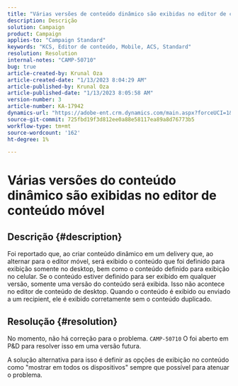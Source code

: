 ```yaml
---
title: "Várias versões de conteúdo dinâmico são exibidas no editor de conteúdo móvel"
description: Descrição
solution: Campaign
product: Campaign
applies-to: "Campaign Standard"
keywords: "KCS, Editor de conteúdo, Mobile, ACS, Standard"
resolution: Resolution
internal-notes: "CAMP-50710"
bug: true
article-created-by: Krunal Oza
article-created-date: "1/13/2023 8:04:29 AM"
article-published-by: Krunal Oza
article-published-date: "1/13/2023 8:05:58 AM"
version-number: 3
article-number: KA-17942
dynamics-url: "https://adobe-ent.crm.dynamics.com/main.aspx?forceUCI=1&pagetype=entityrecord&etn=knowledgearticle&id=3828dce4-1893-ed11-aad1-6045bd006793"
source-git-commit: 725fbd19f3d812ee0a88e58117ea89a8d76773b5
workflow-type: tm+mt
source-wordcount: '162'
ht-degree: 1%

---
```


# Várias versões do conteúdo dinâmico são exibidas no editor de conteúdo móvel

## Descrição {#description}


Foi reportado que, ao criar conteúdo dinâmico em um delivery que, ao alternar para o editor móvel, será exibido o conteúdo que foi definido para exibição somente no desktop, bem como o conteúdo definido para exibição no celular. Se o conteúdo estiver definido para ser exibido em qualquer versão, somente uma versão do conteúdo será exibida. Isso não acontece no editor de conteúdo de desktop. Quando o conteúdo é exibido ou enviado a um recipient, ele é exibido corretamente sem o conteúdo duplicado.


## Resolução {#resolution}


No momento, não há correção para o problema. `CAMP-50710` O foi aberto em P&amp;D para resolver isso em uma versão futura.



A solução alternativa para isso é definir as opções de exibição no conteúdo como &quot;mostrar em todos os dispositivos&quot; sempre que possível para atenuar o problema.
